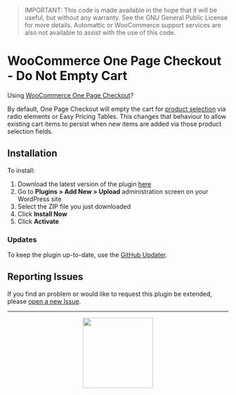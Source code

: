> IMPORTANT: This code is made available in the hope that it will be useful, but without any warranty. See the GNU General Public License for more details. Automattic or WooCommerce support services are also not available to assist with the use of this code.

# WooCommerce One Page Checkout - Do Not Empty Cart

Using [WooCommerce One Page Checkout](https://docs.woocommerce.com/document/woocommerce-one-page-checkout/)?

By default, One Page Checkout will empty the cart for [product selection](https://docs.woocommerce.com/document/woocommerce-one-page-checkout/#section-15) via radio elements or Easy Pricing Tables. This changes that behaviour to allow existing cart items to persist when new items are added via those product selection fields.

## Installation

To install:

1. Download the latest version of the plugin [here](https://github.com/Prospress/woocommerce-one-page-checkout-do-not-empty-cart/archive/master.zip)
1. Go to **Plugins > Add New > Upload** administration screen on your WordPress site
1. Select the ZIP file you just downloaded
1. Click **Install Now**
1. Click **Activate**

### Updates

To keep the plugin up-to-date, use the [GitHub Updater](https://github.com/afragen/github-updater).

## Reporting Issues

If you find an problem or would like to request this plugin be extended, please [open a new Issue](https://github.com/Prospress/woocommerce-one-page-checkout-do-not-empty-cart/issues/new).

---

<p align="center">
	<a href="https://prospress.com/">
		<img src="https://cloud.githubusercontent.com/assets/235523/11986380/bb6a0958-a983-11e5-8e9b-b9781d37c64a.png" width="160">
	</a>
</p>

